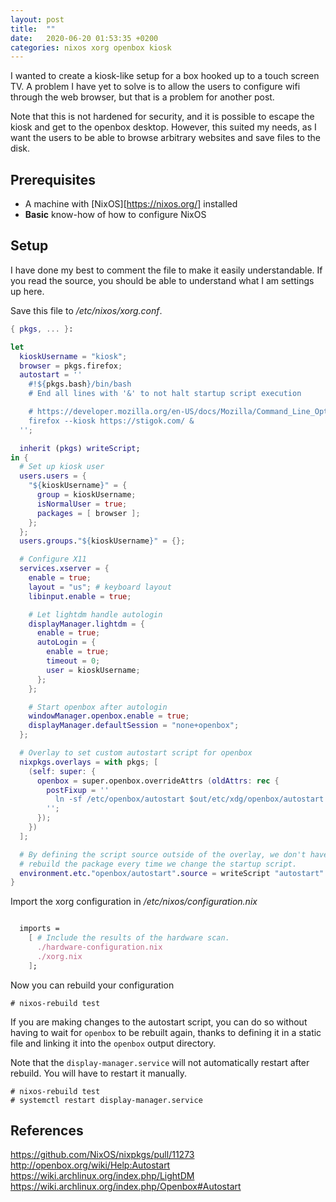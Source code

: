 ```yaml
---
layout: post
title:  ""
date:   2020-06-20 01:53:35 +0200
categories: nixos xorg openbox kiosk
---
```


I wanted to create a kiosk-like setup for a box hooked up to a touch screen
TV. A problem I have yet to solve is to allow the users to configure wifi
through the web browser, but that is a problem for another post.

Note that this is not hardened for security, and it is possible to escape the
kiosk and get to the openbox desktop. However, this suited my needs, as I
want the users to be able to browse arbitrary websites and save files to the
disk.

## Prerequisites

- A machine with [NixOS][https://nixos.org/] installed
- **Basic** know-how of how to configure NixOS

## Setup

I have done my best to comment the file to make it easily understandable.
If you read the source, you should be able to understand what I am settings up
here.

Save this file to */etc/nixos/xorg.conf*.

```nix
{ pkgs, ... }:

let
  kioskUsername = "kiosk";
  browser = pkgs.firefox;
  autostart = ''
    #!${pkgs.bash}/bin/bash
    # End all lines with '&' to not halt startup script execution

    # https://developer.mozilla.org/en-US/docs/Mozilla/Command_Line_Options
    firefox --kiosk https://stigok.com/ &
  '';

  inherit (pkgs) writeScript;
in {
  # Set up kiosk user
  users.users = {
    "${kioskUsername}" = {
      group = kioskUsername;
      isNormalUser = true;
      packages = [ browser ];
    };
  };
  users.groups."${kioskUsername}" = {};

  # Configure X11
  services.xserver = {
    enable = true;
    layout = "us"; # keyboard layout
    libinput.enable = true;

    # Let lightdm handle autologin
    displayManager.lightdm = {
      enable = true;
      autoLogin = {
        enable = true;
        timeout = 0;
        user = kioskUsername;
      };
    };

    # Start openbox after autologin
    windowManager.openbox.enable = true;
    displayManager.defaultSession = "none+openbox";
  };

  # Overlay to set custom autostart script for openbox
  nixpkgs.overlays = with pkgs; [
    (self: super: {
      openbox = super.openbox.overrideAttrs (oldAttrs: rec {
        postFixup = ''
          ln -sf /etc/openbox/autostart $out/etc/xdg/openbox/autostart
        '';
      });
    })
  ];

  # By defining the script source outside of the overlay, we don't have to
  # rebuild the package every time we change the startup script.
  environment.etc."openbox/autostart".source = writeScript "autostart" autostart;
}
```

Import the xorg configuration in */etc/nixos/configuration.nix*

```nix

  imports =
    [ # Include the results of the hardware scan.
      ./hardware-configuration.nix
      ./xorg.nix
    ];

```

Now you can rebuild your configuration

```
# nixos-rebuild test
```

If you are making changes to the autostart script, you can do so without
having to wait for `openbox` to be rebuilt again, thanks to defining it
in a static file and linking it into the `openbox` output directory.

Note that the `display-manager.service` will not automatically restart
after rebuild. You will have to restart it manually.

```
# nixos-rebuild test
# systemctl restart display-manager.service
```

## References

https://github.com/NixOS/nixpkgs/pull/11273
http://openbox.org/wiki/Help:Autostart
https://wiki.archlinux.org/index.php/LightDM
https://wiki.archlinux.org/index.php/Openbox#Autostart

